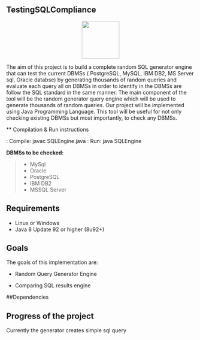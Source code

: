 TestingSQLCompliance
----------------------
<a>
<p align = "center">
<img src="https://cdn2.iconfinder.com/data/icons/color-svg-vector-icons-part-2/512/run_sql_document_system-512.png" width="100" height="100"/>
</a>


The aim of this project is to build a complete random SQL generator engine  that can test the current DBMSs ( PostgreSQL, MySQL, IBM DB2, MS Server sql, Oracle databse) by generating thousands of  random queries and evaluate each query all on DBMSs in order to identify in the DBMSs are follow the SQL standard in the same manner. The main component of the tool will be the random generator query engine which will be used to generate thousands of random queries.
Our project will be implemented using Java Programming Language. This tool will be useful for not only checking existing DBMSs but most importantly, to check any DBMSs. 

** Compilation & Run instructions

: Compile: javac SQLEngine.java
: Run: java SQLEngine


 **DBMSs to be checked:**

 >- MySql
 >- Oracle
 >- PostgreSQL
 >- IBM DB2
 >- MSSQL Server

## Requirements

* Linux or Windows
* Java 8 Update 92 or higher (8u92+)
  
## Goals

The goals of this implementation are:

* Random Query Generator Engine

* Comparing SQL results engine


##Dependencies


## Progress of the project
Currently the generator creates simple sql query


